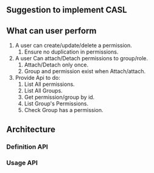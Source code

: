 ## Suggestion to implement CASL

## What can user perform

1. A user can create/update/delete a permission.
   1. Ensure no duplication in permissions.
2. A user Can attach/Detach permissions to group/role.
   1. Attach/Detach only once.
   2. Group and permission exist when Attach/attach.
3. Provide Api to do:
   1. List All permissions.
   1. List All Groups.
   2. Get permission/group by id.
   3. List Group's Permissions.
   4. Check Group has a permission.

## Architecture

### Definition API

### Usage API
